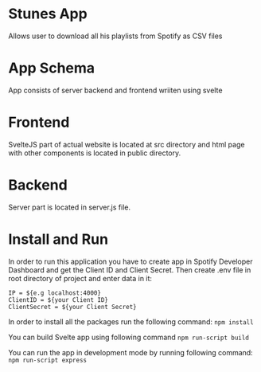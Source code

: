 # Stunes App
Allows user to download all his playlists from Spotify as CSV files

# App Schema
App consists of server backend and frontend wriiten using svelte

# Frontend
SvelteJS part of actual website is located at src directory  and html page with other components is located in public directory.

# Backend
Server part is located in server.js file.

# Install and Run
In order to run this application you have to create app in Spotify Developer Dashboard and get the Client ID and Client Secret. Then create .env file in root directory of project and enter data in it:
```
IP = ${e.g localhost:4000}
ClientID = ${your Client ID}
ClientSecret = ${your Client Secret}
```

In order to install all the packages run the following command:
``npm install``

You can build Svelte app using following command
``npm run-script build``

You can run the app in development mode by running following command:
``npm run-script express``